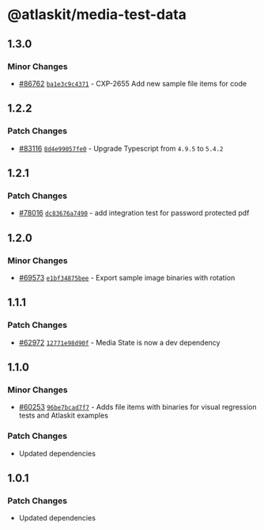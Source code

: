 # @atlaskit/media-test-data

## 1.3.0

### Minor Changes

- [#86762](https://stash.atlassian.com/projects/CONFCLOUD/repos/confluence-frontend/pull-requests/86762) [`ba1e3c9c4371`](https://stash.atlassian.com/projects/CONFCLOUD/repos/confluence-frontend/commits/ba1e3c9c4371) - CXP-2655 Add new sample file items for code

## 1.2.2

### Patch Changes

- [#83116](https://stash.atlassian.com/projects/CONFCLOUD/repos/confluence-frontend/pull-requests/83116) [`8d4e99057fe0`](https://stash.atlassian.com/projects/CONFCLOUD/repos/confluence-frontend/commits/8d4e99057fe0) - Upgrade Typescript from `4.9.5` to `5.4.2`

## 1.2.1

### Patch Changes

- [#78016](https://stash.atlassian.com/projects/CONFCLOUD/repos/confluence-frontend/pull-requests/78016) [`dc83676a7490`](https://stash.atlassian.com/projects/CONFCLOUD/repos/confluence-frontend/commits/dc83676a7490) - add integration test for password protected pdf

## 1.2.0

### Minor Changes

- [#69573](https://stash.atlassian.com/projects/CONFCLOUD/repos/confluence-frontend/pull-requests/69573) [`e1bf34875bee`](https://stash.atlassian.com/projects/CONFCLOUD/repos/confluence-frontend/commits/e1bf34875bee) - Export sample image binaries with rotation

## 1.1.1

### Patch Changes

- [#62972](https://stash.atlassian.com/projects/CONFCLOUD/repos/confluence-frontend/pull-requests/62972) [`12771e98d90f`](https://stash.atlassian.com/projects/CONFCLOUD/repos/confluence-frontend/commits/12771e98d90f) - Media State is now a dev dependency

## 1.1.0

### Minor Changes

- [#60253](https://stash.atlassian.com/projects/CONFCLOUD/repos/confluence-frontend/pull-requests/60253) [`96be7bcad7f7`](https://stash.atlassian.com/projects/CONFCLOUD/repos/confluence-frontend/commits/96be7bcad7f7) - Adds file items with binaries for visual regression tests and Atlaskit examples

### Patch Changes

- Updated dependencies

## 1.0.1

### Patch Changes

- Updated dependencies
